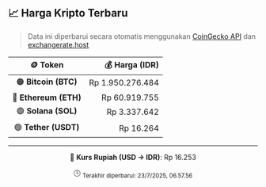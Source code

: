 

<!-- HARGA_KRIPTO -->
## 📈 Harga Kripto Terbaru

> Data ini diperbarui secara otomatis menggunakan [CoinGecko API](https://www.coingecko.com/) dan [exchangerate.host](https://exchangerate.host/)

<div align="center">

| 🪙 Token | 💰 Harga (IDR) |
|:------:|---------------:|
| 🟠 **Bitcoin (BTC)**   | Rp 1.950.276.484 |
| 🔵 **Ethereum (ETH)**  | Rp 60.919.755 |
| 🟣 **Solana (SOL)**    | Rp 3.337.642 |
| 🟢 **Tether (USDT)**   | Rp 16.264 |

---

💱 **Kurs Rupiah (USD → IDR)**: Rp 16.253

🕒 <sub>Terakhir diperbarui: 23/7/2025, 06.57.56</sub>

</div>
<!-- /HARGA_KRIPTO -->